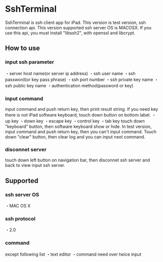 SshTerminal
===========

SshTerminal is ssh client app for iPad. This version is test version, ssh connection api. 
This version supported ssh server OS is MACOSX. If you use this api, you must install "libssh2",
with openssl and libcrypt.

How to use
----------

<h3>input ssh parameter</h3>
  ・server host name(or server ip address)  
  ・ssh user name  
  ・ssh password(or key pass phrase)  
  ・ssh port number  
  ・ssh private key name
  ・ssh public key name
  ・authentication method(password or key)

<h3>input command</h3>
input command and push return key, then print result string. If you need key there is not iPad software keyboard, 
touch down button on bottom label.  
  ・up key  
  ・down key  
  ・escape key  
  ・control key  
  ・tab key  
touch down "keyboard" button, then software keyboard show or hide.  
In test version, input command and push return key, then you can't input command. 
Touch down "clear" button, then clear log and you can input next command.

<h3>disconnet server</h3>
touch down left button on navigation bar, then disconnet ssh server and back to view input ssh server.

Supported
---------

<h3>ssh server OS</h3>  
  ・MAC OS X

<h3>ssh protocol</h3>
  ・2.0

<h3>command</h3>
except following list  
  ・text editor
  ・command need over twice input
